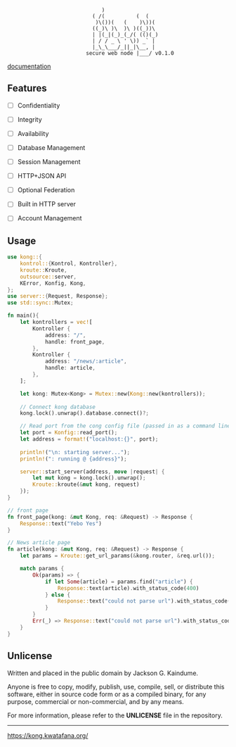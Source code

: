 ``` text
                              )                 
                           ( /(          (  (   
                            )\())(   (    )\))(  
                           ((_)\ )\  )\ )((_))\  
                           | |(_|(_)_(_/( (()(_) 
                           | / / _ \ ' \)) _` |  
                           |_\_\___/_||_|\__, |  
                         secure web node |___/ v0.1.0
```

[documentation](https://kong.kwatafana.org/rust/doc/kong/index.html)

## Features

- [ ] Confidentiality
- [ ] Integrity
- [ ] Availability
- [ ] Database Management
- [ ] Session Management
- [ ] HTTP+JSON API
- [ ] Optional Federation
- [ ] Built in HTTP server
- [ ] Account Management


## Usage

``` rust
use kong::{
    kontrol::{Kontrol, Kontroller},
    kroute::Kroute,
    outsource::server,
    KError, Konfig, Kong,
};
use server::{Request, Response};
use std::sync::Mutex;

fn main(){
    let kontrollers = vec![
        Kontroller {
            address: "/",
            handle: front_page,
        },
        Kontroller {
            address: "/news/:article",
            handle: article,
        },
    ];

    let kong: Mutex<Kong> = Mutex::new(Kong::new(kontrollers));
	
	// Connect kong database
    kong.lock().unwrap().database.connect()?;

	// Read port from the cong config file (passed in as a command line argument)
    let port = Konfig::read_port();
    let address = format!("localhost:{}", port);
	
	println!("\n: starting server...");
    println!(": running @ {address}");

    server::start_server(address, move |request| {
        let mut kong = kong.lock().unwrap();
        Kroute::kroute(&mut kong, request)
    });
}

// front page
fn front_page(kong: &mut Kong, req: &Request) -> Response {
    Response::text("Yebo Yes")
}

// News article page
fn article(kong: &mut Kong, req: &Request) -> Response {
    let params = Kroute::get_url_params(&kong.router, &req.url());

    match params {
        Ok(params) => {
            if let Some(article) = params.find("article") {
                Response::text(article).with_status_code(400)
            } else {
                Response::text("could not parse url").with_status_code(400)
            }
        }
        Err(_) => Response::text("could not parse url").with_status_code(400),
    }
}
```

## Unlicense

Written and placed in the public domain by Jackson G. Kaindume.

Anyone is free to copy, modify, publish, use, compile, sell, or
distribute this software, either in source code form or as a compiled
binary, for any purpose, commercial or non-commercial, and by any
means.

For more information, please refer to the __UNLICENSE__ file in the
repository.

---

<https://kong.kwatafana.org/>

